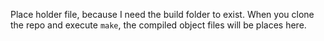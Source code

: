 Place holder file, because I need the build folder to exist. When you clone the repo and execute ```make```, the compiled object files will be places here. 
